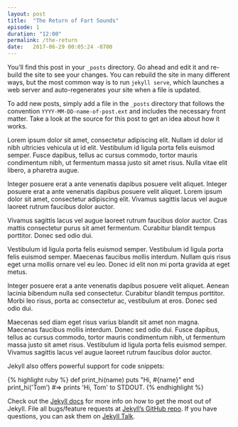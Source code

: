 ```yaml
---
layout: post
title:  "The Return of Fart Sounds"
episode: 1
duration: "12:00"
permalink: /the-return
date:   2017-06-29 00:05:24 -0700
---
```


You’ll find this post in your `_posts` directory. Go ahead and edit it and re-build the site to see your changes. You can rebuild the site in many different ways, but the most common way is to run `jekyll serve`, which launches a web server and auto-regenerates your site when a file is updated.

To add new posts, simply add a file in the `_posts` directory that follows the convention `YYYY-MM-DD-name-of-post.ext` and includes the necessary front matter. Take a look at the source for this post to get an idea about how it works.

Lorem ipsum dolor sit amet, consectetur adipiscing elit. Nullam id dolor id nibh ultricies vehicula ut id elit. Vestibulum id ligula porta felis euismod semper. Fusce dapibus, tellus ac cursus commodo, tortor mauris condimentum nibh, ut fermentum massa justo sit amet risus. Nulla vitae elit libero, a pharetra augue.

Integer posuere erat a ante venenatis dapibus posuere velit aliquet. Integer posuere erat a ante venenatis dapibus posuere velit aliquet. Lorem ipsum dolor sit amet, consectetur adipiscing elit. Vivamus sagittis lacus vel augue laoreet rutrum faucibus dolor auctor.

Vivamus sagittis lacus vel augue laoreet rutrum faucibus dolor auctor. Cras mattis consectetur purus sit amet fermentum. Curabitur blandit tempus porttitor. Donec sed odio dui.

Vestibulum id ligula porta felis euismod semper. Vestibulum id ligula porta felis euismod semper. Maecenas faucibus mollis interdum. Nullam quis risus eget urna mollis ornare vel eu leo. Donec id elit non mi porta gravida at eget metus.

Integer posuere erat a ante venenatis dapibus posuere velit aliquet. Aenean lacinia bibendum nulla sed consectetur. Curabitur blandit tempus porttitor. Morbi leo risus, porta ac consectetur ac, vestibulum at eros. Donec sed odio dui.

Maecenas sed diam eget risus varius blandit sit amet non magna. Maecenas faucibus mollis interdum. Donec sed odio dui. Fusce dapibus, tellus ac cursus commodo, tortor mauris condimentum nibh, ut fermentum massa justo sit amet risus. Vestibulum id ligula porta felis euismod semper. Vivamus sagittis lacus vel augue laoreet rutrum faucibus dolor auctor.

Jekyll also offers powerful support for code snippets:

{% highlight ruby %}
def print_hi(name)
  puts "Hi, #{name}"
end
print_hi('Tom')
#=> prints 'Hi, Tom' to STDOUT.
{% endhighlight %}

Check out the [Jekyll docs][jekyll-docs] for more info on how to get the most out of Jekyll. File all bugs/feature requests at [Jekyll’s GitHub repo][jekyll-gh]. If you have questions, you can ask them on [Jekyll Talk][jekyll-talk].

[jekyll-docs]: https://jekyllrb.com/docs/home
[jekyll-gh]:   https://github.com/jekyll/jekyll
[jekyll-talk]: https://talk.jekyllrb.com/
